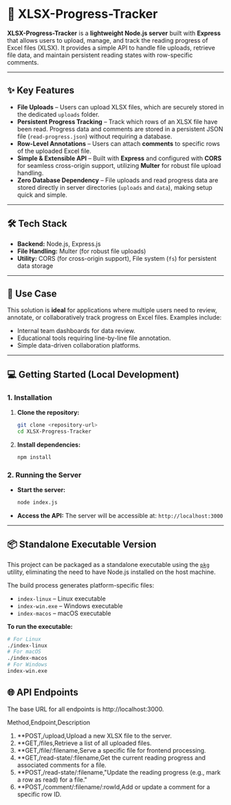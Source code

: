 # 🚀 XLSX-Progress-Tracker

**XLSX-Progress-Tracker** is a **lightweight Node.js server** built with **Express** that allows users to upload, manage, and track the reading progress of Excel files (XLSX). It provides a simple API to handle file uploads, retrieve file data, and maintain persistent reading states with row-specific comments.

---

## ✨ Key Features

* **File Uploads** – Users can upload XLSX files, which are securely stored in the dedicated `uploads` folder.
* **Persistent Progress Tracking** – Track which rows of an XLSX file have been read. Progress data and comments are stored in a persistent JSON file (`read-progress.json`) without requiring a database.
* **Row-Level Annotations** – Users can attach **comments** to specific rows of the uploaded Excel file.
* **Simple & Extensible API** – Built with **Express** and configured with **CORS** for seamless cross-origin support, utilizing **Multer** for robust file upload handling.
* **Zero Database Dependency** – File uploads and read progress data are stored directly in server directories (`uploads` and `data`), making setup quick and simple.

---

## 🛠️ Tech Stack

* **Backend:** Node.js, Express.js
* **File Handling:** Multer (for robust file uploads)
* **Utility:** CORS (for cross-origin support), File system (`fs`) for persistent data storage

---

## 🎯 Use Case

This solution is **ideal** for applications where multiple users need to review, annotate, or collaboratively track progress on Excel files. Examples include:

* Internal team dashboards for data review.
* Educational tools requiring line-by-line file annotation.
* Simple data-driven collaboration platforms.

---

## 💻 Getting Started (Local Development)

### 1. Installation

1.  **Clone the repository:**
    ```bash
    git clone <repository-url>
    cd XLSX-Progress-Tracker
    ```
2.  **Install dependencies:**
    ```bash
    npm install
    ```

### 2. Running the Server

* **Start the server:**
    ```bash
    node index.js
    ```
* **Access the API:** The server will be accessible at: `http://localhost:3000`

---

## 📦 Standalone Executable Version

This project can be packaged as a standalone executable using the [`pkg`](https://www.npmjs.com/package/pkg) utility, eliminating the need to have Node.js installed on the host machine.

The build process generates platform-specific files:

* `index-linux` – Linux executable
* `index-win.exe` – Windows executable
* `index-macos` – macOS executable

**To run the executable:**

```bash
# For Linux
./index-linux
# For macOS
./index-macos
# For Windows
index-win.exe
```


## 🌐 API Endpoints
The base URL for all endpoints is http://localhost:3000.

Method,Endpoint,Description
1.  **POST,/upload,Upload a new XLSX file to the server.
2.  **GET,/files,Retrieve a list of all uploaded files.
3.  **GET,/file/:filename,Serve a specific file for frontend processing.
4.  **GET,/read-state/:filename,Get the current reading progress and associated comments for a file.
5.  **POST,/read-state/:filename,"Update the reading progress (e.g., mark a row as read) for a file."
6.  **POST,/comment/:filename/:rowId,Add or update a comment for a specific row ID.
